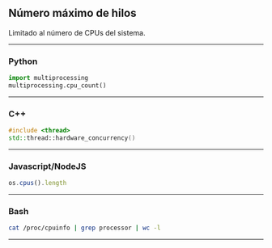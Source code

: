 ## Número máximo de hilos
Limitado al número de CPUs del sistema.

________________________

### Python
```python
import multiprocessing
multiprocessing.cpu_count()
```

________________________

### C++
```cpp
#include <thread>
std::thread::hardware_concurrency()
```

________________________

### Javascript/NodeJS
```js
os.cpus().length
```

________________________

### Bash
```bash
cat /proc/cpuinfo | grep processor | wc -l
```

________________________